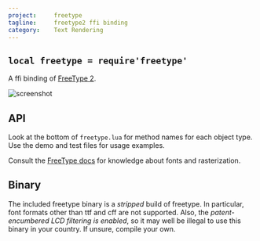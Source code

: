```yaml
---
project:     freetype
tagline:     freetype2 ffi binding
category:    Text Rendering
---
```


## `local freetype = require'freetype'`

A ffi binding of [FreeType 2].

![screenshot]

## API

Look at the bottom of `freetype.lua` for method names for each object type. Use the demo and test files for usage examples.

Consult the [FreeType docs] for knowledge about fonts and rasterization.

## Binary

The included freetype binary is a *stripped* build of freetype. In particular, font formats other than ttf and cff are not supported. Also, the *patent-encumbered LCD filtering is enabled*, so it may well be illegal to use this binary in your country. If unsure, compile your own.

[FreeType 2]:    http://freetype.org/freetype2/
[FreeType docs]: http://www.freetype.org/freetype2/documentation.html
[screenshot]:    screenshots/freetype_demo.png
